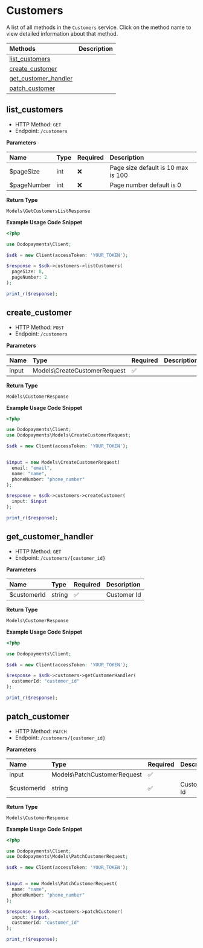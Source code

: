 # Customers

A list of all methods in the `Customers` service. Click on the method name to view detailed information about that method.

| Methods | Description |
| :------ | :---------- |
|[list_customers](#list_customers)|  |
|[create_customer](#create_customer)|  |
|[get_customer_handler](#get_customer_handler)|  |
|[patch_customer](#patch_customer)|  |

## list_customers


- HTTP Method: `GET`
- Endpoint: `/customers`

**Parameters**

| Name    | Type| Required | Description |
| :-------- | :----------| :----------| :----------|
| $pageSize | int | ❌ | Page size default is 10 max is 100 |
| $pageNumber | int | ❌ | Page number default is 0 |

**Return Type**

`Models\GetCustomersListResponse`

**Example Usage Code Snippet**
```php
<?php

use Dodopayments\Client;

$sdk = new Client(accessToken: 'YOUR_TOKEN');

$response = $sdk->customers->listCustomers(
  pageSize: 8,
  pageNumber: 2
);

print_r($response);
```

## create_customer


- HTTP Method: `POST`
- Endpoint: `/customers`

**Parameters**

| Name    | Type| Required | Description |
| :-------- | :----------| :----------| :----------|
| input | Models\CreateCustomerRequest | ✅ |  |

**Return Type**

`Models\CustomerResponse`

**Example Usage Code Snippet**
```php
<?php

use Dodopayments\Client;
use Dodopayments\Models\CreateCustomerRequest;

$sdk = new Client(accessToken: 'YOUR_TOKEN');


$input = new Models\CreateCustomerRequest(
  email: "email",
  name: "name",
  phoneNumber: "phone_number"
);

$response = $sdk->customers->createCustomer(
  input: $input
);

print_r($response);
```

## get_customer_handler


- HTTP Method: `GET`
- Endpoint: `/customers/{customer_id}`

**Parameters**

| Name    | Type| Required | Description |
| :-------- | :----------| :----------| :----------|
| $customerId | string | ✅ | Customer Id |

**Return Type**

`Models\CustomerResponse`

**Example Usage Code Snippet**
```php
<?php

use Dodopayments\Client;

$sdk = new Client(accessToken: 'YOUR_TOKEN');

$response = $sdk->customers->getCustomerHandler(
  customerId: "customer_id"
);

print_r($response);
```

## patch_customer


- HTTP Method: `PATCH`
- Endpoint: `/customers/{customer_id}`

**Parameters**

| Name    | Type| Required | Description |
| :-------- | :----------| :----------| :----------|
| input | Models\PatchCustomerRequest | ✅ |  |
| $customerId | string | ✅ | Customer Id |

**Return Type**

`Models\CustomerResponse`

**Example Usage Code Snippet**
```php
<?php

use Dodopayments\Client;
use Dodopayments\Models\PatchCustomerRequest;

$sdk = new Client(accessToken: 'YOUR_TOKEN');


$input = new Models\PatchCustomerRequest(
  name: "name",
  phoneNumber: "phone_number"
);

$response = $sdk->customers->patchCustomer(
  input: $input,
  customerId: "customer_id"
);

print_r($response);
```




<!-- This file was generated by liblab | https://liblab.com/ -->